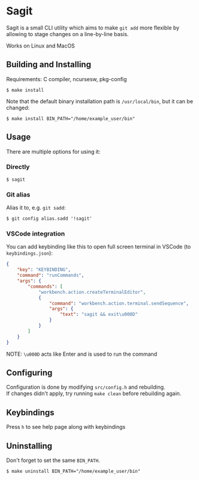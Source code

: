 # Sagit

Sagit is a small CLI utility which aims to make `git add` more flexible by allowing to stage changes on a line-by-line basis.

Works on Linux and MacOS

## Building and Installing

Requirements: C compiler, ncursesw, pkg-config

```console
$ make install
```

Note that the default binary installation path is `/usr/local/bin`, but it can be changed:

```console
$ make install BIN_PATH="/home/example_user/bin"
```

## Usage

There are multiple options for using it:

### Directly

```console
$ sagit
```

### Git alias

Alias it to, e.g. `git sadd`:

```console
$ git config alias.sadd '!sagit'
```

### VSCode integration

You can add keybinding like this to open full screen terminal in VSCode (to `keybindings.json`):

```json
{
    "key": "KEYBINDING",
    "command": "runCommands",
    "args": {
        "commands": [
            "workbench.action.createTerminalEditor",
            {
                "command": "workbench.action.terminal.sendSequence",
                "args": {
                    "text": "sagit && exit\u000D"
                }
            }
        ]
    }
}
```

NOTE: `\u000D` acts like Enter and is used to run the command

## Configuring

Configuration is done by modifying `src/config.h` and rebuilding. \
If changes didn't apply, try running `make clean` before rebuilding again.

## Keybindings

Press `h` to see help page along with keybindings

## Uninstalling

Don't forget to set the same `BIN_PATH`.

```console
$ make uninstall BIN_PATH="/home/example_user/bin"
```
